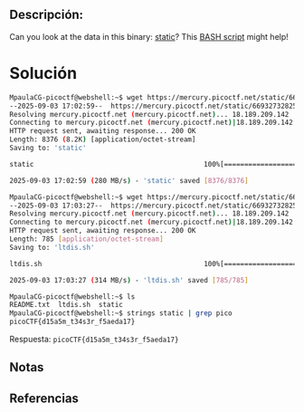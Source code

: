 ## Descripción:
Can you look at the data in this binary: [static](https://mercury.picoctf.net/static/66932732825076cad4ba43e463dae82f/static)? This [BASH script](https://mercury.picoctf.net/static/66932732825076cad4ba43e463dae82f/ltdis.sh) might help!


# Solución
```bash
MpaulaCG-picoctf@webshell:~$ wget https://mercury.picoctf.net/static/66932732825076cad4ba43e463dae82f/static
--2025-09-03 17:02:59--  https://mercury.picoctf.net/static/66932732825076cad4ba43e463dae82f/static
Resolving mercury.picoctf.net (mercury.picoctf.net)... 18.189.209.142
Connecting to mercury.picoctf.net (mercury.picoctf.net)|18.189.209.142|:443... connected.
HTTP request sent, awaiting response... 200 OK
Length: 8376 (8.2K) [application/octet-stream]
Saving to: 'static'

static                                          100%[======================================================================================================>]   8.18K  --.-KB/s    in 0s      

2025-09-03 17:02:59 (280 MB/s) - 'static' saved [8376/8376]

MpaulaCG-picoctf@webshell:~$ wget https://mercury.picoctf.net/static/66932732825076cad4ba43e463dae82f/ltdis.sh
--2025-09-03 17:03:27--  https://mercury.picoctf.net/static/66932732825076cad4ba43e463dae82f/ltdis.sh
Resolving mercury.picoctf.net (mercury.picoctf.net)... 18.189.209.142
Connecting to mercury.picoctf.net (mercury.picoctf.net)|18.189.209.142|:443... connected.
HTTP request sent, awaiting response... 200 OK
Length: 785 [application/octet-stream]
Saving to: 'ltdis.sh'

ltdis.sh                                        100%[======================================================================================================>]     785  --.-KB/s    in 0s      

2025-09-03 17:03:27 (314 MB/s) - 'ltdis.sh' saved [785/785]

MpaulaCG-picoctf@webshell:~$ ls
README.txt  ltdis.sh  static
MpaulaCG-picoctf@webshell:~$ strings static | grep pico
picoCTF{d15a5m_t34s3r_f5aeda17}
```
Respuesta: `picoCTF{d15a5m_t34s3r_f5aeda17}`
## Notas

## Referencias